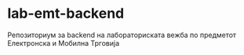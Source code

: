 # lab-emt-backend
Репозиториум за backend на лабораториската вежба по предметот Електронска и Мобилна Трговија